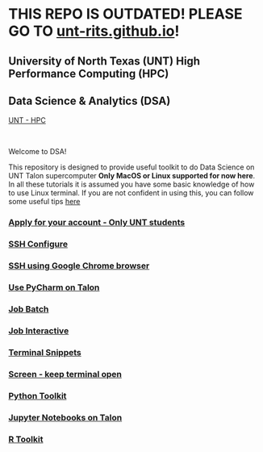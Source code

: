 # THIS REPO IS OUTDATED! PLEASE GO TO [unt-rits.github.io](https://unt-rits.github.io/)!

## University of North Texas (UNT) High Performance Computing (HPC)
## Data Science & Analytics (DSA)
[UNT - HPC](https://hpc.unt.edu/home)

</br>

Welcome to DSA!

This repository is designed to provide useful toolkit to do Data Science on UNT Talon supercomputer **Only MacOS or Linux supported for now here**.
In all these tutorials it is assumed you have some basic knowledge of how to use Linux terminal. If you are not confident in using this, you can follow some useful tips  [here](https://www.howtogeek.com/140679/beginner-geek-how-to-start-using-the-linux-terminal/)

### [Apply for your account - Only UNT students](https://hpc.unt.edu/account-request)

### [SSH Configure](https://github.com/gmihaila/unt_hpc/tree/master/ssh_configure)

### [SSH using Google Chrome browser](https://github.com/gmihaila/unt_hpc/tree/master/chrome_plugin)

### [Use PyCharm on Talon](https://github.com/gmihaila/unt_hpc/blob/master/pycharm.md)

### [Job Batch](https://github.com/gmihaila/unt_hpc/tree/master/job_batch)

### [Job Interactive](https://github.com/gmihaila/unt_hpc/tree/master/job_interactive)

### [Terminal Snippets](https://github.com/gmihaila/unt_hpc/tree/master/terminal_snippets)

### [Screen - keep terminal open](https://github.com/gmihaila/unt_hpc/blob/master/use_screen.md)

### [Python Toolkit](https://github.com/gmihaila/unt_hpc/tree/master/python)

### [Jupyter Notebooks on Talon](https://github.com/gmihaila/unt_hpc/tree/master/jupyter_notebook)

### [R Toolkit](https://github.com/gmihaila/unt_hpc/tree/master/r)
